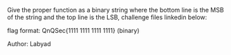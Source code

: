 Give the proper function as a binary string where the bottom line is the MSB of the string and the top line is the LSB, challenge files linkedin below:

flag format: QnQSec{1111 1111 1111 1111} (binary)

Author: Labyad
